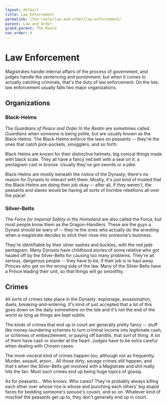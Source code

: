 ```yaml
---
layout: default
title: Law Enforcement
permalink: /the-realm/law-and-order/law-enforcement/
parent: Law and Order
grand_parent: The Realm
nav_order: 4
---
```


# Law Enforcement

Magistrates handle internal affairs of the process of government, and judges
handle the sentencing and punishment; but when it comes to actually catching
criminals, that's the duty of law enforcement. On the Isle, law enforcement
usually falls two major organizations.

## Organizations

### Black-Helms

The _Guardians of Peace and Order In the Realm_ are sometimes called _Guardians_
when someone is being polite, but are usually known as the Black-Helms. The
Black-Helms enforce the laws on peasants -- they're the ones that catch
pick-pockets, smugglers, and so forth.

Black Helms are known for their distinctive helmets, big conical things made
with black scale. They all have a fancy red belt with a seal on it: a pentagram
cast in bronze. Usually they've got swords or a pike.

Black-Helms are mostly beneath the notice of the Dynasty; there's no reason for
Dynasts to interact with them. Mostly, it's just kind of trusted that the
Black-Helms are doing their job okay -- after all, if they weren't, the peasants
and slaves would be having all sorts of horrible rebellions all over the place!

### Silver-Belts

The _Force for Imperial Safety in the Homeland_ are also called the Force, but
most people know them as the Dragon-Handlers. These are the guys a Dynast should
be wary of -- they're the ones who actually do the arresting when a magistrate
decides to stick their nose into someone's business.

They're identifiable by their silver sashes and buckles, with the red jade
pentagram. Many Dynasts have childhood stories of some relative who got hauled
off by the Silver-Belts for causing too many problems. They're all serious,
dangerous people -- they have to be, if their job is to haul away Princes who
get on the wrong side of the law. Many of the Silver-Belts have a Prince leading
their unit, so that things will go smoothly.

## Crimes

All sorts of crimes take place in the Dynasty: espionage, assassination, duels,
breaking-and-entering. It's kind of just accepted that a lot of this goes down
on the daily somewhere on the Isle and it's not the end of the world as long as
things are kept subtle.

The kinds of crimes that end up in court are generally pretty fancy -- stuff
like money-laundering schemes to turn criminal income into legitimate cash, or
schemes of embezzlement, or paying off bandits, that sort of thing. A lot of
them have cash or murder at the heart. Judges have to be extra careful when
dealing with Chosen cases.

The more visceral kind of crimes happen too, although not as frequently. Murder,
assault, arson... All those dirty, savage crimes still happen, and that's when
the Silver-Belts get involved with a Magistrate and shit really hits the fan.
Most such crimes end up being huge topics of gossip.

As for peasants... Who knows. Who cares? They're probably always killing each
other over whose rice is whose and punching each others' big stupid faces for
bedding someone's spouse's cousin, and so on. Whatever kind of mischief the
peasants get up to, they don't generally end up in court.
